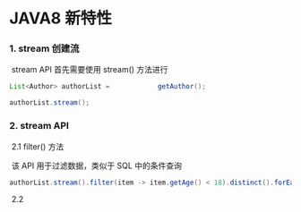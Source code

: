 # JAVA8 新特性

### 1. stream 创建流 

​	stream API 首先需要使用 stream() 方法进行

```java
List<Author> authorList = 		     getAuthor();

authorList.stream();
```

### 2. stream API 

​	2.1 filter() 方法

​		该 API 用于过滤数据，类似于 SQL 中的条件查询

```java
authorList.stream().filter(item -> item.getAge() < 18).distinct().forEach(item -> System.out.println (item.getName()));
```

​	2.2 
